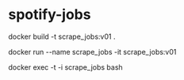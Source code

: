 # spotify-jobs

docker build -t scrape_jobs:v01 .

docker run --name scrape_jobs -it scrape_jobs:v01

docker exec -t -i scrape_jobs bash